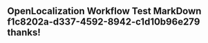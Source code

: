 <properties
ms.topic="hero-topic"
ms.test1="hero-topic"
ms.test2="test"/>

## OpenLocalization Workflow Test MarkDown f1c8202a-d337-4592-8942-c1d10b96e279 thanks!

